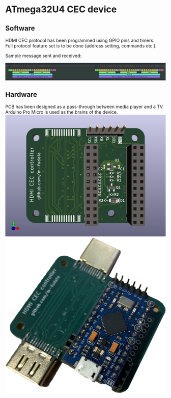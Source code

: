 # ATmega32U4 CEC device
## Software
HDMI CEC protocol has been programmed using GPIO pins and timers.\
Full protocol feature set is to be done (address setting, commands etc.).&nbsp;&nbsp;

Sample message sent and received:

![Message captured](./images/message.png)

## Hardware
PCB has been designed as a pass-through between media player and a TV. Arduino Pro Micro is used as the brains of the device.
![Front side of the PCB](./board_design/CEC_PCB/images/front_side.jpg)\
![Assembled PCB](./board_design/CEC_PCB/images/assembled.png)